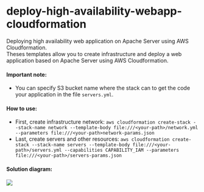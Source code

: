 # deploy-high-availability-webapp-cloudformation
Deploying high availability web application on Apache Server using AWS Cloudformation.
<br/>
Theses templates allow you to create infrastructure and deploy a web application based on Apache Server using AWS Cloudformation.
<br/>
<h4>Important note:</h4>
<ul>
  <li>You can specify S3 bucket name where the stack can to get the code your application in the file <code>servers.yml</code>.</li>
</ul>  
<h4>How to use:</h4>
<ul>
  <li>First, create infrastructure network: <code>aws cloudformation create-stack --stack-name network --template-body file:///&#60your-path&#62/network.yml --parameters file:///&#60your-path&#62network-params.json</code></li>
    <li>Last, create servers and other resources: <code>aws cloudformation create-stack --stack-name servers --template-body file:///&#60your-path&#62/servers.yml --capabilities CAPABILITY_IAM --parameters file:///&#60your-path&#62/servers-params.json</code></li>  
 </ul>
<h4>Solution diagram:</h4>
<img src="https://github.com/Waelson/deploy-high-availability-webapp-cloudformation/blob/master/diagram.png">
